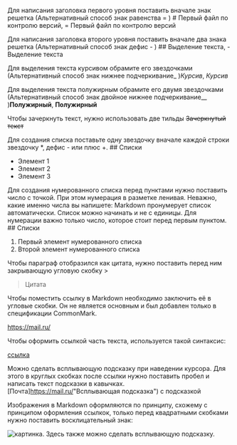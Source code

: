 Для написания заголовка первого уровня поставить вначале знак решетка (Альтернативный способ знак равенства = ) # Первый файл по контролю версий, = Первый файл по контролю версий

Для написания заголовка второго уровня поставить вначале два знака решетка (Альтернативный способ знак дефис - )  ## Выделение текста, - Выделение текста

Для выделения текста курсивом обрамите его звездочками (Альтернативный способ знак нижнее подчеркивание_ )*Курсив*, _Курсив_

Для выделения текста полужирным обрамите его двумя звездочками (Альтернативный способ знак двойное нижнее подчеркивание__ )**Полужирный**, __Полужирный__

Чтобы зачеркнуть текст, нужно использовать две тильды ~~Зачеркнутый текст~~

Для создания списка поставьте одну звездочку вначале каждой строки звездочку *, дефис - или плюс +. ## Списки
* Элемент 1
* Элемент 2
* Элемент 3

Для создания нумерованного списка перед пунктами нужно поставить число с точкой. При этом нумерация в разметке ленивая. Неважно, какие именно числа вы напишете: Markdown пронумерует список автоматически. Список можно начинать и не с единицы. Для нумерации важно только число, которое стоит перед первым пунктом. ## Списки
1. Первый элемент нумерованного списка
2. Второй элемент нумерованного списка

Чтобы параграф отобразился как цитата, нужно поставить перед ним закрывающую угловую скобку >
> Цитата

Чтобы поместить ссылку в Markdown необходимо заключить её в угловые скобки. Он не является основным и был добавлен только в спецификации CommonMark. 

<https://mail.ru/>

Чтобы оформить ссылкой часть текста, используется такой синтаксис: 

[ссылка](ссылка)

Можно сделать всплывающую подсказку при наведении курсора. Для этого в круглых скобках после ссылки нужно поставить пробел и написать текст подсказки в кавычках. [Почта]<https://mail.ru/>"Всплывающая подсказка") с подсказкой

Изображения в Markdown оформляются по принципу, схожему с принципом оформления ссылкок, только перед квадратными скобками нужно поставить восклицательный знак: 

![картинка](https://masterpiecer-images.s3.yandex.net/4ff71ae777d611eea4b51e5d9776cfa6:upscaled). Здесь также можно сделать всплывающую подсказку.